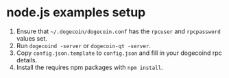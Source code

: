 # node.js examples setup

 1. Ensure that `~/.dogecoin/dogecoin.conf` has the `rpcuser` and `rpcpassword` values set.
 2. Run `dogecoind -server` or `dogecoin-qt -server`.
 3. Copy `config.json.template` to `config.json` and fill in your dogecoind rpc details.
 4. Install the requires npm packages with `npm install`.
